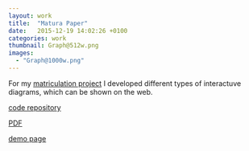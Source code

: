 ```yaml
---
layout: work
title:  "Matura Paper"
date:   2015-12-19 14:02:26 +0100
categories: work
thumbnail: Graph@512w.png
images:
  - "Graph@1000w.png"
---
```

For my [matriculation project](https://github.com/mmathys/Matura-Paper) I
developed different types of interactuve diagrams, which can be shown on the
web.

[code repository](https://github.com/mmathys/Matura-Paper)

[PDF](https://mmathys.github.io/maturapaper.pdf)

[demo page](https://maturademo.github.io/)
